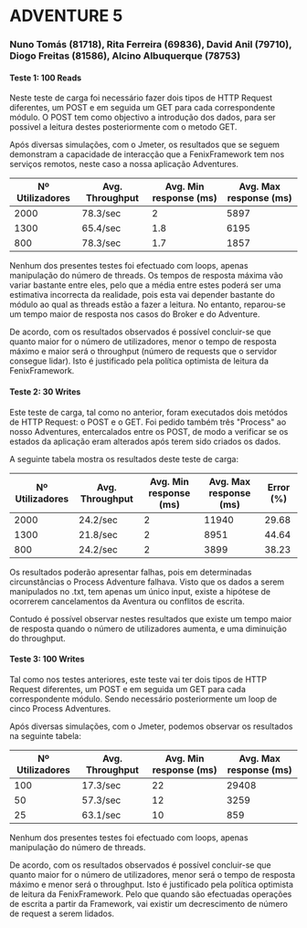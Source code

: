<h1> ADVENTURE 5 </h1>

<h3> Nuno Tomás (81718), Rita Ferreira (69836), David Anil (79710), Diogo Freitas (81586), Alcino Albuquerque (78753) </h3>

<h4> Teste 1: 100 Reads </h4>

Neste teste de carga foi necessário fazer dois tipos de HTTP Request diferentes, um POST e em seguida um GET para cada correspondente módulo. O POST tem como objectivo a introdução dos dados, para ser possivel a leitura destes posteriormente com o metodo GET. <p>
Após diversas simulações, com o Jmeter, os resultados que se seguem demonstram a capacidade de interacção que a FenixFramework tem nos serviços remotos, neste caso a nossa aplicação Adventures.

Nº Utilizadores | Avg. Throughput | Avg. Min response (ms) | Avg. Max response (ms)
------------ | -------------  | -------------  | ------------- 
2000 | 78.3/sec | 2 | 5897 
1300 | 65.4/sec | 1.8 | 6195
800 | 78.3/sec | 1.7 | 1857

Nenhum dos presentes testes foi efectuado com loops, apenas manipulação do número de threads. Os tempos de resposta máxima vão variar bastante entre eles, pelo que a média entre estes poderá ser uma estimativa incorrecta da realidade, pois esta vai depender bastante do módulo ao qual as threads estão a fazer a leitura. No entanto, reparou-se um tempo maior de resposta nos casos do Broker e do Adventure. <p>
De acordo, com os resultados observados é possível concluir-se que quanto maior for o número de utilizadores, menor o tempo de resposta máximo e maior será o throughput (número de requests que o servidor consegue lidar). Isto é justificado pela política optimista de leitura da FenixFramework.


<h4> Teste 2: 30 Writes </h4>
Este teste de carga, tal como no anterior, foram executados dois metódos de HTTP Request: o POST e o GET. Foi pedido também três "Process" ao nosso Adventures, entercalados entre os POST, de modo a verificar se os estados da aplicação eram alterados após terem sido criados os dados. <p>
A seguinte tabela mostra os resultados deste teste de carga:

Nº Utilizadores | Avg. Throughput | Avg. Min response (ms) | Avg. Max response (ms) | Error (%)
------------ | -------------  | -------------  | ------------- | ------------- 
 2000| 24.2/sec|  2|  11940| 29.68
1300 |21.8/sec | 2| 8951| 44.64
800 |  24.2/sec| 2 | 3899| 38.23

Os resultados poderão apresentar falhas, pois em determinadas circunstâncias o Process Adventure falhava. Visto que os dados a serem manipulados no .txt, tem apenas um único input, existe a hipótese de ocorrerem cancelamentos da Aventura ou conflitos de escrita. <p>
Contudo é possível observar nestes resultados que existe um tempo maior de resposta quando o número de utilizadores aumenta, e uma diminuição do throughput. 

<h4> Teste 3: 100 Writes </h4>

Tal como nos testes anteriores, este teste vai ter dois tipos de HTTP Request diferentes, um POST e em seguida um GET para cada correspondente módulo. Sendo necessário posteriormente um loop de cinco Process Adventures. <p>
Após diversas simulações, com o Jmeter, podemos observar os resultados na seguinte tabela:

Nº Utilizadores | Avg. Throughput | Avg. Min response (ms) | Avg. Max response (ms)
------------ | -------------  | -------------  | ------------- 
  100 | 17.3/sec | 22 | 29408
  50 | 57.3/sec | 12 | 3259
  25 | 63.1/sec | 10 | 859 
  
Nenhum dos presentes testes foi efectuado com loops, apenas manipulação do número de threads.<p>
De acordo, com os resultados observados é possível concluir-se que quanto maior for o número de utilizadores, menor será o tempo de resposta máximo e menor será o throughput. Isto é justificado pela política optimista de leitura da FenixFramework. Pelo que quando são efectuadas operações de escrita a partir da Framework, vai existir um decrescimento de número de request a serem lidados. 
